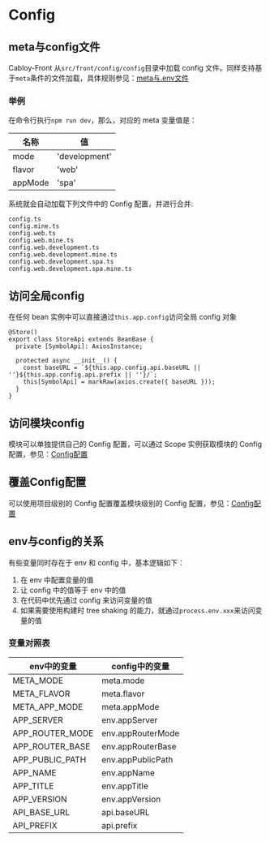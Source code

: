 # Config

## meta与config文件

Cabloy-Front 从`src/front/config/config`目录中加载 config 文件。同样支持基于`meta`条件的文件加载，具体规则参见：[meta与.env文件](http://localhost:5173/zh/guide/techniques/env/introduction.html)

### 举例

在命令行执行`npm run dev`，那么，对应的 meta 变量值是：

| 名称    | 值            |
| ------- | ------------- |
| mode    | 'development' |
| flavor  | 'web'         |
| appMode | 'spa'         |

系统就会自动加载下列文件中的 Config 配置，并进行合并:

```config
config.ts
config.mine.ts
config.web.ts
config.web.mine.ts
config.web.development.ts
config.web.development.mine.ts
config.web.development.spa.ts
config.web.development.spa.mine.ts
```

## 访问全局config

在任何 bean 实例中可以直接通过`this.app.config`访问全局 config 对象

```typescript{6}
@Store()
export class StoreApi extends BeanBase {
  private [SymbolApi]: AxiosInstance;

  protected async __init__() {
    const baseURL = `${this.app.config.api.baseURL || ''}${this.app.config.api.prefix || ''}/`;
    this[SymbolApi] = markRaw(axios.create({ baseURL }));
  }
}
```

## 访问模块config

模块可以单独提供自己的 Config 配置，可以通过 Scope 实例获取模块的 Config 配置，参见：[Config配置
](http://localhost:5173/zh/guide/essentials/scope/config.html)

## 覆盖Config配置

可以使用项目级别的 Config 配置覆盖模块级别的 Config 配置，参见：[Config配置
](http://localhost:5173/zh/guide/essentials/scope/config.html)

## env与config的关系

有些变量同时存在于 env 和 config 中，基本逻辑如下：

1. 在 env 中配置变量的值
2. 让 config 中的值等于 env 中的值
3. 在代码中优先通过 config 来访问变量的值
4. 如果需要使用构建时 tree shaking 的能力，就通过`process.env.xxx`来访问变量的值

### 变量对照表

| env中的变量     | config中的变量    |
| --------------- | ----------------- |
| META_MODE       | meta.mode         |
| META_FLAVOR     | meta.flavor       |
| META_APP_MODE   | meta.appMode      |
| APP_SERVER      | env.appServer     |
| APP_ROUTER_MODE | env.appRouterMode |
| APP_ROUTER_BASE | env.appRouterBase |
| APP_PUBLIC_PATH | env.appPublicPath |
| APP_NAME        | env.appName       |
| APP_TITLE       | env.appTitle      |
| APP_VERSION     | env.appVersion    |
| API_BASE_URL    | api.baseURL       |
| API_PREFIX      | api.prefix        |
